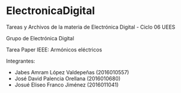 # ElectronicaDigital
Tareas y Archivos de la materia de Electrónica Digital - Ciclo 06 UEES

Grupo de Electrónica Digital

Tarea Paper IEEE: Armónicos eléctricos

Integrantes:
- Jabes Amram López Valdepeñas (2016010557)
- José David Palencia Orellana (2016010680)
- Josué Eliseo Franco Jiménez (2016011041)
